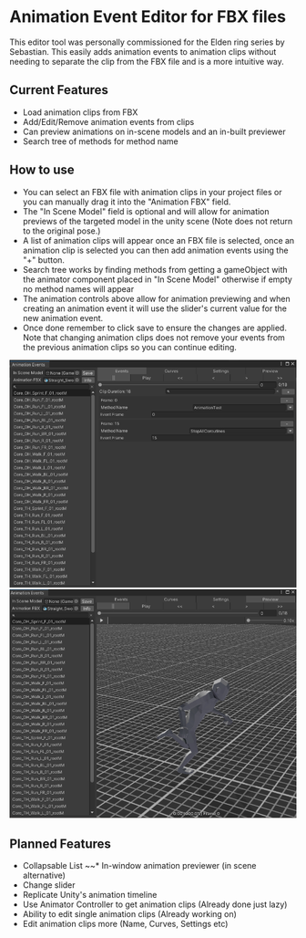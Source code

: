 # Animation Event Editor for FBX files
This editor tool was personally commissioned for the Elden ring series by Sebastian. This easily adds animation events to animation clips without needing to separate the clip from the FBX file and is a more intuitive way.

## Current Features
* Load animation clips from FBX 
* Add/Edit/Remove animation events from clips
* Can preview animations on in-scene models and an in-built previewer
* Search tree of methods for method name

## How to use
* You can select an FBX file with animation clips in your project files or you can manually drag it into the "Animation FBX" field.
* The "In Scene Model" field is optional and will allow for animation previews of the targeted model in the unity scene (Note does not return to the original pose.)
* A list of animation clips will appear once an FBX file is selected, once an animation clip is selected you can then add animation events using the "+" button.
* Search tree works by finding methods from getting a gameObject with the animator component placed in "In Scene Model" otherwise if empty no method names will appear
* The animation controls above allow for animation previewing and when creating an animation event it will use the slider's current value for the new animation event.
* Once done remember to click save to ensure the changes are applied. Note that changing animation clips does not remove your events from the previous animation clips so you can continue editing.

![image](https://raw.githubusercontent.com/InsomniacSnorlax/FBX-Animation-Event/main/img/v1.1.0%20Image%201.png)
![image](https://raw.githubusercontent.com/InsomniacSnorlax/FBX-Animation-Event/main/img/v1.1.0%20Image%202.png)

## Planned Features
* Collapsable List
~~* In-window animation previewer (in scene alternative)
* Change slider
* Replicate Unity's animation timeline
* Use Animator Controller to get animation clips (Already done just lazy)
* Ability to edit single animation clips (Already working on)
* Edit animation clips more (Name, Curves, Settings etc)
